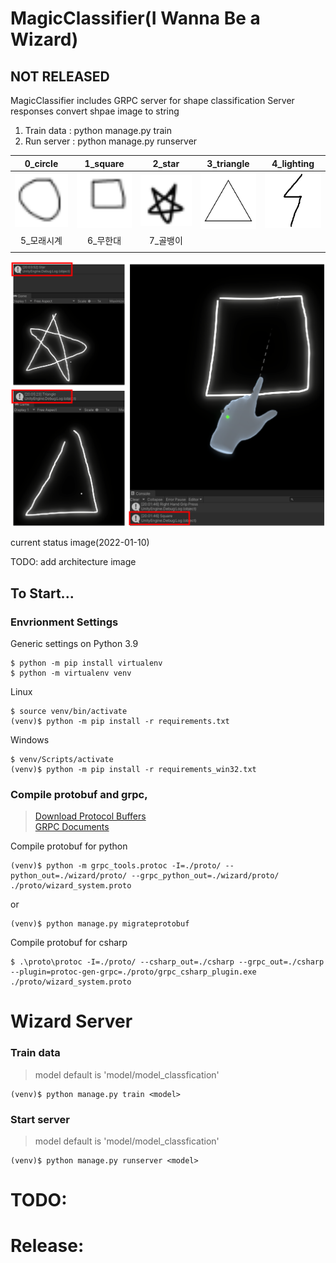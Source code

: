 # MagicClassifier(I Wanna Be a Wizard)
## NOT RELEASED
MagicClassifier includes GRPC server for shape classification
Server responses convert shpae image to string 
1. Train data : python manage.py train
2. Run server : python manage.py runserver


|0_circle|1_square|2_star|3_triangle|4_lighting|
|:-:|:-:|:-:|:-:|:-:|
|[<img src="./test_data/circle.png" width="100"/>](./test_data/circle.png)|[<img src="./test_data/square.png" width="100"/>](./test_data/square.png)|[<img src="./test_data/star.png" width="100"/>](./test_data/star.png)|[<img src="./test_data/triangle.png" width="100"/>](./test_data/triangle.png)|[<img src="./test_data/lightning.png" width="100"/>](./test_data/lightning.png)
|5_모래시계|6_무한대|7_골뱅이|   |   |
|   |   |   |   |   |

[<img src="./images/hou.png" width="600"/>](./images/hou.png)

current status image(2022-01-10)

TODO: add architecture image

## To Start...

### Envrionment Settings
Generic settings on Python 3.9
```
$ python -m pip install virtualenv
$ python -m virtualenv venv
```
Linux
```
$ source venv/bin/activate
(venv)$ python -m pip install -r requirements.txt
```
Windows
```
$ venv/Scripts/activate
(venv)$ python -m pip install -r requirements_win32.txt
```

### Compile protobuf and grpc, 
> [Download Protocol Buffers](https://developers.google.com/protocol-buffers/docs/downloads) \
> [GRPC Documents](https://grpc.io/docs/languages/python/basics/)

Compile protobuf for python
```
(venv)$ python -m grpc_tools.protoc -I=./proto/ --python_out=./wizard/proto/ --grpc_python_out=./wizard/proto/ ./proto/wizard_system.proto
```
or
```
(venv)$ python manage.py migrateprotobuf
```

Compile protobuf for csharp
```
$ .\proto\protoc -I=./proto/ --csharp_out=./csharp --grpc_out=./csharp --plugin=protoc-gen-grpc=./proto/grpc_csharp_plugin.exe ./proto/wizard_system.proto
```

# Wizard Server

### Train data
> model default is 'model/model_classfication'
```
(venv)$ python manage.py train <model>
```

### Start server
> model default is 'model/model_classfication'
```
(venv)$ python manage.py runserver <model>
```



# TODO:


# Release:
